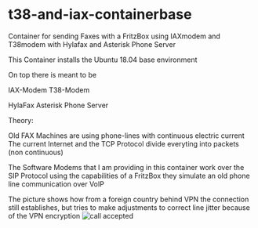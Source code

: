 # t38-and-iax-containerbase
Container for sending Faxes with a FritzBox using IAXmodem and T38modem with Hylafax and Asterisk Phone Server

This Container installs the Ubuntu 18.04 base environment

On top there is meant to be

IAX-Modem
T38-Modem

HylaFax
Asterisk Phone Server


Theory:

Old FAX Machines are using phone-lines with continuous electric current
The current Internet and the TCP Protocol divide everyting into packets (non continuous)

The Software Modems that I am providing in this container work over the SIP Protocol using the capabilities of a FritzBox
they simulate an old phone line communication over VoIP

The picture shows how from a foreign country behind VPN the connection still establishes, but tries to make adjustments to correct line jitter because of the VPN encryption
![call accepted](https://user-images.githubusercontent.com/34131550/206871856-7fb2ec09-77cf-4d60-b1b5-be1ba42cb460.png)

